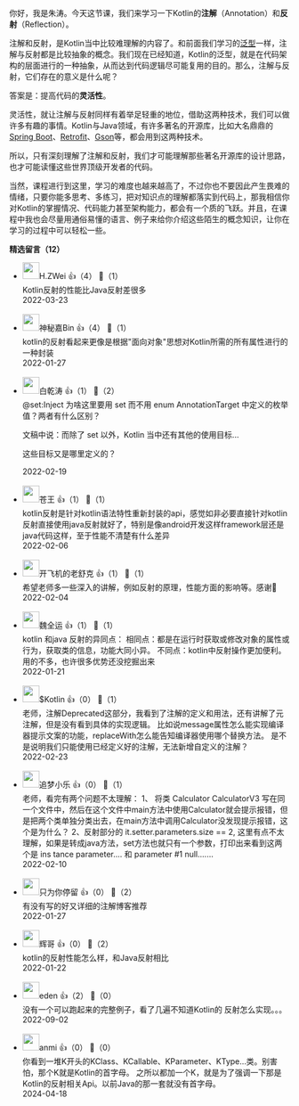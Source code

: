 你好，我是朱涛。今天这节课，我们来学习一下Kotlin的**注解**（Annotation）和**反射**（Reflection）。

注解和反射，是Kotlin当中比较难理解的内容了。和前面我们学习的[泛型](https://time.geekbang.org/column/article/480022)一样，注解与反射都是比较抽象的概念。我们现在已经知道，Kotlin的泛型，就是在代码架构的层面进行的一种抽象，从而达到代码逻辑尽可能复用的目的。那么，注解与反射，它们存在的意义是什么呢？

答案是：提高代码的**灵活性**。

灵活性，就让注解与反射同样有着举足轻重的地位，借助这两种技术，我们可以做许多有趣的事情。Kotlin与Java领域，有许多著名的开源库，比如大名鼎鼎的[Spring Boot](https://spring.io/projects/spring-boot)、[Retrofit](https://github.com/square/retrofit)、[Gson](https://github.com/google/gson)等，都会用到这两种技术。

所以，只有深刻理解了注解和反射，我们才可能理解那些著名开源库的设计思路，也才可能读懂这些世界顶级开发者的代码。

当然，课程进行到这里，学习的难度也越来越高了，不过你也不要因此产生畏难的情绪，只要你能多思考、多练习，把对知识点的理解都落实到代码上，那我相信你对Kotlin的掌握情况、代码能力甚至架构能力，都会有一个质的飞跃。并且，在课程中我也会尽量用通俗易懂的语言、例子来给你介绍这些陌生的概念知识，让你在学习的过程中可以轻松一些。
<div><strong>精选留言（12）</strong></div><ul>
<li><img src="https://static001.geekbang.org/account/avatar/00/14/47/b0/8c301d00.jpg" width="30px"><span>H.ZWei</span> 👍（4） 💬（1）<div>Kotlin反射的性能比Java反射差很多</div>2022-03-23</li><br/><li><img src="https://static001.geekbang.org/account/avatar/00/2b/ee/8c/06f3aef0.jpg" width="30px"><span>神秘嘉Bin</span> 👍（4） 💬（1）<div>kotlin的反射看起来更像是根据&quot;面向对象&quot;思想对Kotlin所需的所有属性进行的一种封装</div>2022-01-27</li><br/><li><img src="https://static001.geekbang.org/account/avatar/00/14/71/c1/cbc55e06.jpg" width="30px"><span>白乾涛</span> 👍（1） 💬（2）<div>@set:Inject
为啥这里要用 set 而不用 enum AnnotationTarget 中定义的枚举值？两者有什么区别？

文稿中说：而除了 set 以外，Kotlin 当中还有其他的使用目标...

这些目标又是哪里定义的？</div>2022-02-19</li><br/><li><img src="https://static001.geekbang.org/account/avatar/00/18/bf/da/fede41ea.jpg" width="30px"><span>苍王</span> 👍（1） 💬（1）<div>kotlin反射是针对kotlin语法特性重新封装的api，感觉如非必要直接针对kotlin反射直接使用java反射就好了，特别是像android开发这样framework层还是java代码这样，至于性能不清楚有什么差异</div>2022-02-06</li><br/><li><img src="https://static001.geekbang.org/account/avatar/00/12/ca/9d/8646083b.jpg" width="30px"><span>开飞机的老舒克</span> 👍（1） 💬（1）<div>希望老师多一些深入的讲解，例如反射的原理，性能方面的影响等。感谢🙏</div>2022-02-04</li><br/><li><img src="https://static001.geekbang.org/account/avatar/00/10/a4/ee/cffd8ee6.jpg" width="30px"><span>魏全运</span> 👍（1） 💬（1）<div>kotlin 和java 反射的异同点：
相同点：都是在运行时获取或修改对象的属性或行为，获取类的信息，功能大同小异。
不同点：kotlin中反射操作更加便利。用的不多，也许很多优势还没挖掘出来</div>2022-01-21</li><br/><li><img src="https://static001.geekbang.org/account/avatar/00/20/c7/5c/94cb3a1a.jpg" width="30px"><span>$Kotlin</span> 👍（0） 💬（1）<div>老师，注解Deprecated这部分，我看到了注解的定义和用法，还有讲解了元注解，但是没有看到具体的实现逻辑。
比如说message属性怎么能实现编译器提示文案的功能，replaceWith怎么能告知编译器使用哪个替换方法。
是不是说明我们只能使用已经定义好的注解，无法新增自定义的注解？</div>2022-02-23</li><br/><li><img src="https://static001.geekbang.org/account/avatar/00/0f/cc/f3/5e4b0315.jpg" width="30px"><span>追梦小乐</span> 👍（0） 💬（1）<div>老师，看完有两个问题不太理解：
1、 将类 Calculator  CalculatorV3  写在同一个文件中，然后在这个文件中main方法中使用Calculator就会提示报错，但是把两个类单独分类出去，在main方法中调用Calculator没发现提示报错，这个是为什么？
2、反射部分的  it.setter.parameters.size == 2, 这里有点不太理解，如果是转成java方法，set方法也就只有一个参数，打印出来看到这两个是  ins tance parameter....  和   parameter  #1  null.......</div>2022-02-10</li><br/><li><img src="https://static001.geekbang.org/account/avatar/00/27/52/ba/25f8f998.jpg" width="30px"><span>只为你停留</span> 👍（0） 💬（2）<div>有没有写的好又详细的注解博客推荐</div>2022-01-27</li><br/><li><img src="" width="30px"><span>辉哥</span> 👍（0） 💬（2）<div>kotlin的反射性能怎么样，和Java反射相比</div>2022-01-22</li><br/><li><img src="https://static001.geekbang.org/account/avatar/00/12/a0/30/5a7247eb.jpg" width="30px"><span>eden</span> 👍（2） 💬（0）<div>没有一个可以跑起来的完整例子，看了几遍不知道Kotlin的 反射怎么实现。。。 </div>2022-09-02</li><br/><li><img src="https://static001.geekbang.org/account/avatar/00/36/61/54/31a8d7e6.jpg" width="30px"><span>anmi</span> 👍（0） 💬（0）<div>你看到一堆K开头的KClass、KCallable、KParameter、KType…类。别害怕，那个K就是Kotlin的首字母。
之所以都加一个K，就是为了强调一下那是Kotlin的反射相关Api。以前Java的那一套就没有首字母。</div>2024-04-18</li><br/>
</ul>